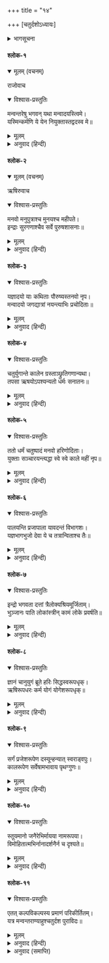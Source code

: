 +++
title = "१४"

+++
[चतुर्दशोऽध्यायः]



<details><summary>भागसूचना</summary>

मनु आदिके पृथक्-पृथक् कर्मोंका निरूपण
</details>

#### श्लोक-१


<details open><summary>मूलम् (वचनम्)</summary>

राजोवाच
</details>

<details open><summary>विश्वास-प्रस्तुतिः</summary>

मन्वन्तरेषु भगवन् यथा मन्वादयस्त्विमे।  
यस्मिन्कर्मणि ये येन नियुक्तास्तद्वदस्व मे॥
</details>

<details><summary>मूलम्</summary>

मन्वन्तरेषु भगवन् यथा मन्वादयस्त्विमे।  
यस्मिन्कर्मणि ये येन नियुक्तास्तद्वदस्व मे॥
</details>

<details><summary>अनुवाद (हिन्दी)</summary>

राजा परीक्षित् ने पूछा—भगवन्! आपके द्वारा वर्णित ये मनु, मनुपुत्र, सप्तर्षि आदि अपने-अपने मन्वन्तरमें किसके द्वारा नियुक्त होकर कौन-कौन-सा काम किस प्रकार करते हैं—यह आप कृपा करके मुझे बतलाइये॥ १॥
</details>

#### श्लोक-२


<details open><summary>मूलम् (वचनम्)</summary>

ऋषिरुवाच
</details>

<details open><summary>विश्वास-प्रस्तुतिः</summary>

मनवो मनुपुत्राश्च मुनयश्च महीपते।  
इन्द्राः सुरगणाश्चैव सर्वे पुरुषशासनाः॥
</details>

<details><summary>मूलम्</summary>

मनवो मनुपुत्राश्च मुनयश्च महीपते।  
इन्द्राः सुरगणाश्चैव सर्वे पुरुषशासनाः॥
</details>

<details><summary>अनुवाद (हिन्दी)</summary>

श्रीशुकदेवजी कहते हैं—परीक्षित्! मनु, मनुपुत्र, सप्तर्षि और देवता—सबको नियुक्त करनेवाले स्वयं भगवान् ही हैं॥ २॥
</details>

#### श्लोक-३


<details open><summary>विश्वास-प्रस्तुतिः</summary>

यज्ञादयो याः कथिताः पौरुष्यस्तनवो नृप।  
मन्वादयो जगद्यात्रां नयन्त्याभिः प्रचोदिताः॥
</details>

<details><summary>मूलम्</summary>

यज्ञादयो याः कथिताः पौरुष्यस्तनवो नृप।  
मन्वादयो जगद्यात्रां नयन्त्याभिः प्रचोदिताः॥
</details>

<details><summary>अनुवाद (हिन्दी)</summary>

राजन्! भगवान‍्के जिन यज्ञपुरुष आदि अवतारशरीरोंका वर्णन मैंने किया है, उन्हींकी प्रेरणासे मनु आदि विश्व-व्यवस्थाका संचालन करते हैं॥ ३॥
</details>

#### श्लोक-४


<details open><summary>विश्वास-प्रस्तुतिः</summary>

चतुर्युगान्ते कालेन ग्रस्ताञ्छ्रुतिगणान्यथा।  
तपसा ऋषयोऽपश्यन्यतो धर्मः सनातनः॥
</details>

<details><summary>मूलम्</summary>

चतुर्युगान्ते कालेन ग्रस्ताञ्छ्रुतिगणान्यथा।  
तपसा ऋषयोऽपश्यन्यतो धर्मः सनातनः॥
</details>

<details><summary>अनुवाद (हिन्दी)</summary>

चतुर्युगीके अन्तमें समयके उलट-फेरसे जब श्रुतियाँ नष्टप्राय हो जाती हैं, तब सप्तर्षिगण अपनी तपस्यासे पुनः उनका साक्षात्कार करते हैं। उन श्रुतियोंसे ही सनातनधर्मकी रक्षा होती है॥ ४॥
</details>

#### श्लोक-५


<details open><summary>विश्वास-प्रस्तुतिः</summary>

ततो धर्मं चतुष्पादं मनवो हरिणोदिताः।  
युक्ताः सञ्चारयन्त्यद्धा स्वे स्वे काले महीं नृप॥
</details>

<details><summary>मूलम्</summary>

ततो धर्मं चतुष्पादं मनवो हरिणोदिताः।  
युक्ताः सञ्चारयन्त्यद्धा स्वे स्वे काले महीं नृप॥
</details>

<details><summary>अनुवाद (हिन्दी)</summary>

राजन्! भगवान‍्की प्रेरणासे अपने-अपने मन्वन्तरमें बड़ी सावधानीसे सब-के-सब मनु पृथ्वीपर चारों चरणसे परिपूर्ण धर्मका अनुष्ठान करवाते हैं॥ ५॥
</details>

#### श्लोक-६


<details open><summary>विश्वास-प्रस्तुतिः</summary>

पालयन्ति प्रजापाला यावदन्तं विभागशः।  
यज्ञभागभुजो देवा ये च तत्रान्विताश्च तैः॥
</details>

<details><summary>मूलम्</summary>

पालयन्ति प्रजापाला यावदन्तं विभागशः।  
यज्ञभागभुजो देवा ये च तत्रान्विताश्च तैः॥
</details>

<details><summary>अनुवाद (हिन्दी)</summary>

मनुपुत्र मन्वन्तरभर काल और देश दोनोंका विभाग करके प्रजापालन तथा धर्मपालनका कार्य करते हैं। पंच-महायज्ञ आदि कर्मोंमें जिन ऋषि, पितर, भूत और मनुष्य आदिका सम्बन्ध है—उनके साथ देवता उस मन्वन्तरमें यज्ञका भाग स्वीकार करते हैं॥ ६॥
</details>

#### श्लोक-७


<details open><summary>विश्वास-प्रस्तुतिः</summary>

इन्द्रो भगवता दत्तां त्रैलोक्यश्रियमूर्जिताम्।  
भुञ्जानः पाति लोकांस्त्रीन् कामं लोके प्रवर्षति॥
</details>

<details><summary>मूलम्</summary>

इन्द्रो भगवता दत्तां त्रैलोक्यश्रियमूर्जिताम्।  
भुञ्जानः पाति लोकांस्त्रीन् कामं लोके प्रवर्षति॥
</details>

<details><summary>अनुवाद (हिन्दी)</summary>

इन्द्र भगवान‍्की दी हुई त्रिलोकीकी अतुल सम्पत्तिका उपभोग और प्रजाका पालन करते हैं। संसारमें यथेष्ट वर्षा करनेका अधिकार भी उन्हींको है॥ ७॥
</details>

#### श्लोक-८


<details open><summary>विश्वास-प्रस्तुतिः</summary>

ज्ञानं चानुयुगं ब्रूते हरिः सिद्धस्वरूपधृक्।  
ऋषिरूपधरः कर्म योगं योगेशरूपधृक्॥
</details>

<details><summary>मूलम्</summary>

ज्ञानं चानुयुगं ब्रूते हरिः सिद्धस्वरूपधृक्।  
ऋषिरूपधरः कर्म योगं योगेशरूपधृक्॥
</details>

<details><summary>अनुवाद (हिन्दी)</summary>

भगवान् युग-युगमें सनक आदि सिद्धोंका रूप धारण करके ज्ञानका, याज्ञवल्क्य आदि ऋषियोंका रूप धारण करके कर्मका और दत्तात्रेय आदि योगेश्वरोंके रूपमें योगका उपदेश करते हैं॥ ८॥
</details>

#### श्लोक-९


<details open><summary>विश्वास-प्रस्तुतिः</summary>

सर्गं प्रजेशरूपेण दस्यून्हन्यात् स्वराड्वपुः।  
कालरूपेण सर्वेषामभावाय पृथग्गुणः॥
</details>

<details><summary>मूलम्</summary>

सर्गं प्रजेशरूपेण दस्यून्हन्यात् स्वराड्वपुः।  
कालरूपेण सर्वेषामभावाय पृथग्गुणः॥
</details>

<details><summary>अनुवाद (हिन्दी)</summary>

वे मरीचि आदि प्रजापतियोंके रूपमें सृष्टिका विस्तार करते हैं, सम्राट्के रूपमें लुटेरोंका वध करते हैं और शीत, उष्ण आदि विभिन्न गुणोंको धारण करके कालरूपसे सबको संहारकी ओर ले जाते हैं॥ ९॥
</details>

#### श्लोक-१०


<details open><summary>विश्वास-प्रस्तुतिः</summary>

स्तूयमानो जनैरेभिर्मायया नामरूपया।  
विमोहितात्मभिर्नानादर्शनैर्न च दृश्यते॥
</details>

<details><summary>मूलम्</summary>

स्तूयमानो जनैरेभिर्मायया नामरूपया।  
विमोहितात्मभिर्नानादर्शनैर्न च दृश्यते॥
</details>

<details><summary>अनुवाद (हिन्दी)</summary>

नाम और रूपकी मायासे प्राणियोंकी बुद्धि विमूढ़ हो रही है। इसलिये वे अनेक प्रकारके दर्शनशास्त्रोंके द्वारा महिमा तो भगवान‍्की ही गाते हैं, परन्तु उनके वास्तविक स्वरूपको नहीं जान पाते॥ १०॥
</details>

#### श्लोक-११


<details open><summary>विश्वास-प्रस्तुतिः</summary>

एतत् कल्पविकल्पस्य प्रमाणं परिकीर्तितम्।  
यत्र मन्वन्तराण्याहुश्चतुर्दश पुराविदः॥
</details>

<details><summary>मूलम्</summary>

एतत् कल्पविकल्पस्य प्रमाणं परिकीर्तितम्।  
यत्र मन्वन्तराण्याहुश्चतुर्दश पुराविदः॥
</details>

<details><summary>अनुवाद (हिन्दी)</summary>

परीक्षित्! इस प्रकार मैंने तुम्हें महाकल्प और अवान्तर कल्पका परिमाण सुना दिया। पुराणतत्त्वके विद्वानोंने प्रत्येक अवान्तर कल्पमें चौदह मन्वन्तर बतलाये हैं॥ ११॥
</details>

<details><summary>अनुवाद (समाप्ति)</summary>

इति श्रीमद‍्भागवते महापुराणे पारमहंस्यां संहितायामष्टमस्कन्धे चतुर्दशोऽध्यायः॥ १४॥
</details>
